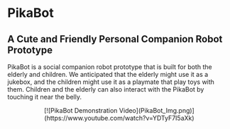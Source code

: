 # PikaBot
A Cute and Friendly Personal Companion Robot Prototype
------------------------------------------------------
PikaBot is a social companion robot prototype that is built for both the elderly and children. We anticipated that the elderly might use it as a jukebox, and the children might use it as a playmate that play toys with them. Children and the elderly can also interact with the PikaBot by touching it near the belly.

<center>
[![PikaBot Demonstration Video](PikaBot_Img.png)](https://www.youtube.com/watch?v=YDTyF7I5aXk)
<center>

